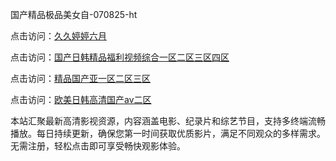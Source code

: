 国产精品极品美女自-070825-ht

点击访问：<a href="https://heiliaowzu4ur.pages.dev">久久婷婷六月</a>

点击访问：<a href="https://heiliaozj3tjd.pages.dev">国产日韩精品福利视频综合一区二区三区四区</a>

点击访问：<a href="https://heiliaoe8ajia.pages.dev">精品国产亚一区二区三区</a>

点击访问：<a href="https://heiliaoxqkkct.pages.dev">欧美日韩高清国产aⅴ二区</a>

本站汇聚最新高清影视资源，内容涵盖电影、纪录片和综艺节目，支持多终端流畅播放。每日持续更新，确保您第一时间获取优质影片，满足不同观众的多样需求。无需注册，轻松点击即可享受畅快观影体验。

<span style="display:none;">[Canonical link](）</span>
